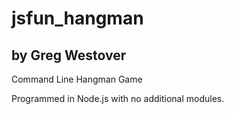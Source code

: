 # jsfun_hangman
## by Greg Westover

Command Line Hangman Game

Programmed in Node.js with no additional modules.
